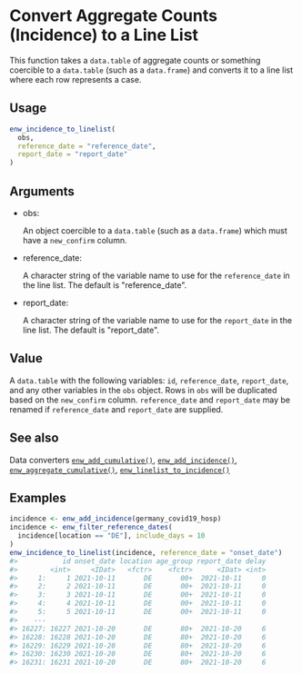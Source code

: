 # Convert Aggregate Counts (Incidence) to a Line List

This function takes a `data.table` of aggregate counts or something
coercible to a `data.table` (such as a `data.frame`) and converts it to
a line list where each row represents a case.

## Usage

``` r
enw_incidence_to_linelist(
  obs,
  reference_date = "reference_date",
  report_date = "report_date"
)
```

## Arguments

- obs:

  An object coercible to a `data.table` (such as a `data.frame`) which
  must have a `new_confirm` column.

- reference_date:

  A character string of the variable name to use for the
  `reference_date` in the line list. The default is "reference_date".

- report_date:

  A character string of the variable name to use for the `report_date`
  in the line list. The default is "report_date".

## Value

A `data.table` with the following variables: `id`, `reference_date`,
`report_date`, and any other variables in the `obs` object. Rows in
`obs` will be duplicated based on the `new_confirm` column.
`reference_date` and `report_date` may be renamed if `reference_date`
and `report_date` are supplied.

## See also

Data converters
[`enw_add_cumulative()`](https://package.epinowcast.org/dev/reference/enw_add_cumulative.md),
[`enw_add_incidence()`](https://package.epinowcast.org/dev/reference/enw_add_incidence.md),
[`enw_aggregate_cumulative()`](https://package.epinowcast.org/dev/reference/enw_aggregate_cumulative.md),
[`enw_linelist_to_incidence()`](https://package.epinowcast.org/dev/reference/enw_linelist_to_incidence.md)

## Examples

``` r
incidence <- enw_add_incidence(germany_covid19_hosp)
incidence <- enw_filter_reference_dates(
  incidence[location == "DE"], include_days = 10
)
enw_incidence_to_linelist(incidence, reference_date = "onset_date")
#>           id onset_date location age_group report_date delay
#>        <int>     <IDat>   <fctr>    <fctr>      <IDat> <int>
#>     1:     1 2021-10-11       DE       00+  2021-10-11     0
#>     2:     2 2021-10-11       DE       00+  2021-10-11     0
#>     3:     3 2021-10-11       DE       00+  2021-10-11     0
#>     4:     4 2021-10-11       DE       00+  2021-10-11     0
#>     5:     5 2021-10-11       DE       00+  2021-10-11     0
#>    ---                                                      
#> 16227: 16227 2021-10-20       DE       80+  2021-10-20     6
#> 16228: 16228 2021-10-20       DE       80+  2021-10-20     6
#> 16229: 16229 2021-10-20       DE       80+  2021-10-20     6
#> 16230: 16230 2021-10-20       DE       80+  2021-10-20     6
#> 16231: 16231 2021-10-20       DE       80+  2021-10-20     6
```
